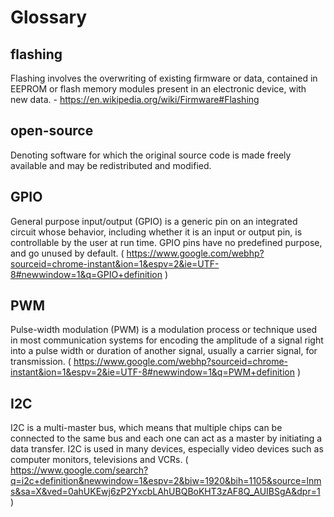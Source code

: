 # Glossary

## flashing

Flashing involves the overwriting of existing firmware or data, contained in EEPROM or flash memory modules present in an electronic device, with new data. - https://en.wikipedia.org/wiki/Firmware#Flashing

## open-source

Denoting software for which the original source code is made freely available and may be redistributed and modified.

## GPIO

General purpose input/output (GPIO) is a generic pin on an integrated circuit whose behavior, including whether it is an input or output pin, is controllable by the user at run time. GPIO pins have no predefined purpose, and go unused by default. ( https://www.google.com/webhp?sourceid=chrome-instant&ion=1&espv=2&ie=UTF-8#newwindow=1&q=GPIO+definition )

## PWM

Pulse-width modulation (PWM) is a modulation process or technique used in most communication systems for encoding the amplitude of a signal right into a pulse width or duration of another signal, usually a carrier signal, for transmission. ( https://www.google.com/webhp?sourceid=chrome-instant&ion=1&espv=2&ie=UTF-8#newwindow=1&q=PWM+definition )

## I2C

I2C is a multi-master bus, which means that multiple chips can be connected to the same bus and each one can act as a master by initiating a data transfer. I2C is used in many devices, especially video devices such as computer monitors, televisions and VCRs. ( https://www.google.com/search?q=i2c+definition&newwindow=1&espv=2&biw=1920&bih=1105&source=lnms&sa=X&ved=0ahUKEwj6zP2YxcbLAhUBQBoKHT3zAF8Q_AUIBSgA&dpr=1 )